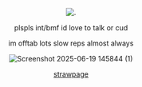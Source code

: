 <p align="center"

![.](https://komarev.com/ghpvc/?username=itarinn&color=A38560&label=people)









<p align="center"


plspls int/bmf id love to talk or cud

<p align="center"

im offtab lots slow reps almost always

<p align="center"
  
![Screenshot 2025-06-19 145844 (1)](https://github.com/user-attachments/assets/23e96e7d-1f36-4e0b-93b7-4e48d349d80e)








<p align="center"








<p align="center"
  


[strawpage](https://twotimv.straw.page/)
</p

